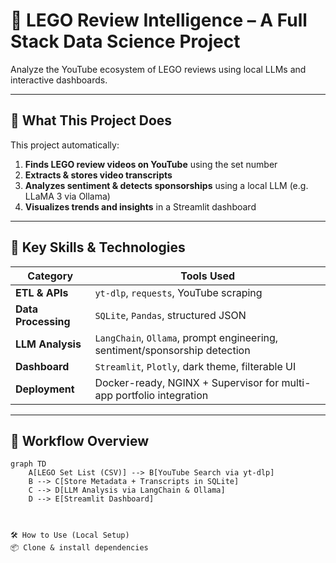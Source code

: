 # 🧱 LEGO Review Intelligence – A Full Stack Data Science Project

Analyze the YouTube ecosystem of LEGO reviews using local LLMs and interactive dashboards.

---

## 🎯 What This Project Does

This project automatically:

1. **Finds LEGO review videos on YouTube** using the set number
2. **Extracts & stores video transcripts**
3. **Analyzes sentiment & detects sponsorships** using a local LLM (e.g. LLaMA 3 via Ollama)
4. **Visualizes trends and insights** in a Streamlit dashboard

---

## 🧠 Key Skills & Technologies

| Category           | Tools Used                                                                 |
|--------------------|----------------------------------------------------------------------------|
| **ETL & APIs**     | `yt-dlp`, `requests`, YouTube scraping                                     |
| **Data Processing**| `SQLite`, `Pandas`, structured JSON                                        |
| **LLM Analysis**   | `LangChain`, `Ollama`, prompt engineering, sentiment/sponsorship detection |
| **Dashboard**      | `Streamlit`, `Plotly`, dark theme, filterable UI                          |
| **Deployment**     | Docker-ready, NGINX + Supervisor for multi-app portfolio integration       |

---

## 🔁 Workflow Overview

```mermaid
graph TD
    A[LEGO Set List (CSV)] --> B[YouTube Search via yt-dlp]
    B --> C[Store Metadata + Transcripts in SQLite]
    C --> D[LLM Analysis via LangChain & Ollama]
    D --> E[Streamlit Dashboard]



🛠️ How to Use (Local Setup)
📦 Clone & install dependencies